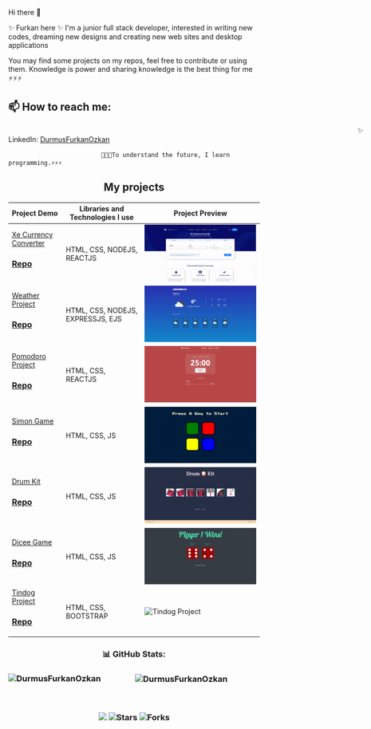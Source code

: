 
Hi there 👋

✨ Furkan here ✨ I'm a junior full stack developer, interested in writing new codes, dreaming new designs and creating new web sites and desktop applications 

You may find some projects on my repos, feel free to contribute or using them. Knowledge is power and sharing knowledge is the best thing for me ⚡⚡⚡

 ## 📫 How to reach me: <br>
<span style="margin-left:50em;" >✨ LinkedIn:</span> <a href='https://www.linkedin.com/in/durmu%C5%9F-furkan-%C3%B6zkan-43756520a/'>DurmusFurkanOzkan</a>




                              🌱🌱🌱To understand the future, I learn programming.⚡⚡⚡
                              
                             
<h2 align="center"> My projects</h2>


  Project Demo       |Libraries and Technologies I use     |Project Preview   
:-------------------------|-------------------------|-------------------------
[Xe Currency Converter]() <h3>[Repo](https://github.com/DurmusFurkanOzkan/currency_converter)</h3> | HTML, CSS, NODEJS, REACTJS |![currency_converter](https://github.com/DurmusFurkanOzkan/currency_converter/blob/master/currency_gif.gif)
[Weather Project]() <h3>[Repo](https://github.com/DurmusFurkanOzkan/WeatherProject)</h3> | HTML, CSS, NODEJS, EXPRESSJS, EJS |![Weather Project](https://github.com/DurmusFurkanOzkan/WeatherProject/blob/main/Weather_Project_Gif.gif)
[Pomodoro Project](https://beautiful-torrone-52c4e9.netlify.app/) <h3>[Repo](https://github.com/DurmusFurkanOzkan/Pomodoro_Project)</h3> | HTML, CSS, REACTJS |![Pomodoro Project](https://github.com/DurmusFurkanOzkan/Pomodoro_Project/blob/main/Pomodoro_Gif.gif)
[Simon Game](https://idyllic-rolypoly-798e83.netlify.app/) <h3>[Repo](https://github.com/DurmusFurkanOzkan/SimonGame)</h3> | HTML, CSS, JS |![Simon Game](https://github.com/DurmusFurkanOzkan/SimonGame/blob/main/Simon_Game_Gif.gif)
[Drum Kit](https://lively-brioche-f02716.netlify.app/) <h3>[Repo](https://github.com/DurmusFurkanOzkan/DrumKit)</h3> | HTML, CSS, JS |![Drum Kit](https://github.com/DurmusFurkanOzkan/DrumKit/blob/main/Drum_Kit_Gif.gif)
[Dicee Game](https://sparkly-profiterole-cfb566.netlify.app/) <h3>[Repo](https://github.com/DurmusFurkanOzkan/Dicee_Game)</h3> | HTML, CSS, JS | ![Dicee Game](https://github.com/DurmusFurkanOzkan/Dicee_Game/blob/main/Dicee_Game_Gif.gif)
[Tindog Project](https://dulcet-jelly-104d12.netlify.app/) <h3>[Repo](https://github.com/DurmusFurkanOzkan/TindogProject)</h3> | HTML, CSS, BOOTSTRAP | ![Tindog Project](https://github.com/DurmusFurkanOzkan/TinDogProject/blob/main/Tindog_Gif.gif)






<h3 align="center">📊 GitHub Stats:</h3>

<div align="center"><h3 align="center"><img align="left" src="https://github-readme-stats.vercel.app/api/top-langs?username=DurmusFurkanOzkan&show_icons=true&locale=en&layout=compact" alt="DurmusFurkanOzkan" /></p>
<p>&nbsp;<img align="center" src="https://github-readme-stats.vercel.app/api?username=DurmusFurkanOzkan&show_icons=true&locale=en" alt="DurmusFurkanOzkan" /></h3>
 <br>
<h3 align="center"><img src="https://github.com/thmsgbrt/thmsgbrt/workflows/README%20build/badge.svg" /> <img alt="Stars" src="https://img.shields.io/github/stars/thmsgbrt/thmsgbrt?style=flat-square&labelColor=343b41"/> <img alt="Forks" src="https://img.shields.io/github/forks/thmsgbrt/thmsgbrt?style=flat-square&labelColor=343b41"/></h3>
</div>
